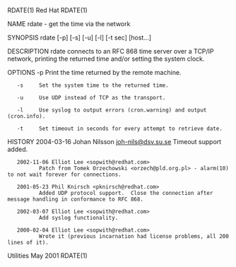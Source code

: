 RDATE(1)                                                                                           Red Hat                                                                                           RDATE(1)



NAME
       rdate - get the time via the network

SYNOPSIS
       rdate [-p] [-s] [-u] [-l] [-t sec] [host...]

DESCRIPTION
       rdate connects to an RFC 868 time server over a TCP/IP network, printing the returned time and/or setting the system clock.

   OPTIONS
       -p     Print the time returned by the remote machine.

       -s     Set the system time to the returned time.

       -u     Use UDP instead of TCP as the transport.

       -l     Use syslog to output errors (cron.warning) and output (cron.info).

       -t     Set timeout in seconds for every attempt to retrieve date.

HISTORY
       2004-03-16 Johan Nilsson <joh-nils@dsv.su.se>
              Timeout support added.

       2002-11-06 Elliot Lee <sopwith@redhat.com>
              Patch from Tomek Orzechowski <orzech@pld.org.pl> - alarm(10) to not wait forever for connections.

       2001-05-23 Phil Knirsch <pknirsch@redhat.com>
              Added UDP protocol support.  Close the connection after message handling in conformance to RFC 868.

       2002-03-07 Elliot Lee <sopwith@redhat.com>
              Add syslog functionality.

       2000-02-04 Elliot Lee <sopwith@redhat.com>
              Wrote it (previous incarnation had license problems, all 200 lines of it).



Utilities                                                                                          May 2001                                                                                          RDATE(1)
